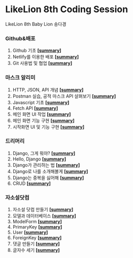# LikeLion 8th Coding Session
LikeLion 8th Baby Lion 송다경

### Github&배포

1. Github 기초 **[[summary](https://github.com/sa11k/LikeLion/blob/master/Github%20%26%20%EB%B0%B0%ED%8F%AC/Github%20%EA%B8%B0%EC%B4%88.md)]**
2. Netlify를 이용한 배포 **[[summary](https://github.com/sa11k/LikeLion/blob/master/Github%20%26%20%EB%B0%B0%ED%8F%AC/Netlify%EB%A5%BC%20%EC%9D%B4%EC%9A%A9%ED%95%9C%20%EB%B0%B0%ED%8F%AC.md)]**
3. Git 사용법 및 협업 **[[summary](https://github.com/sa11k/LikeLion/blob/master/Github%20%26%20%EB%B0%B0%ED%8F%AC/Github%20%ED%98%91%EC%97%85.md)]**

### 마스크 알리미

1. HTTP, JSON, API 개념 **[[summary](https://github.com/sa11k/LikeLion/blob/master/%EB%A7%88%EC%8A%A4%ED%81%AC%20%EC%95%8C%EB%A6%AC%EB%AF%B8/HTTP%2C%20JSON%2C%20API%20%EA%B0%9C%EB%85%90.md)]**
2. Postman 실습, 공적 마스크 API 살펴보기 **[[summary](https://github.com/sa11k/LikeLion/blob/master/%EB%A7%88%EC%8A%A4%ED%81%AC%20%EC%95%8C%EB%A6%AC%EB%AF%B8/Postman%20%EC%8B%A4%EC%8A%B5%2C%20%EA%B3%B5%EC%A0%81%20%EB%A7%88%EC%8A%A4%ED%81%AC%20API%20%EC%82%B4%ED%8E%B4%EB%B3%B4%EA%B8%B0.md)]**
3. Javascript 기초 **[[summary](https://github.com/sa11k/LikeLion/blob/master/%EB%A7%88%EC%8A%A4%ED%81%AC%20%EC%95%8C%EB%A6%AC%EB%AF%B8/Javascript%20%EA%B8%B0%EC%B4%88.md)]**
4. Fetch API **[[summary](https://github.com/sa11k/LikeLion/blob/master/%EB%A7%88%EC%8A%A4%ED%81%AC%20%EC%95%8C%EB%A6%AC%EB%AF%B8/Fetch%20API.md)]**
5. 메인 화면 UI 작업 **[[summary](https://github.com/sa11k/LikeLion/blob/master/%EB%A7%88%EC%8A%A4%ED%81%AC%20%EC%95%8C%EB%A6%AC%EB%AF%B8/%EB%A9%94%EC%9D%B8%20%ED%99%94%EB%A9%B4%20UI%20%EC%9E%91%EC%97%85.md)]**
6. 메인 화면 기능 구현 **[[summary](https://github.com/sa11k/LikeLion/blob/master/%EB%A7%88%EC%8A%A4%ED%81%AC%20%EC%95%8C%EB%A6%AC%EB%AF%B8/%EB%A9%94%EC%9D%B8%20%ED%99%94%EB%A9%B4%20%EA%B8%B0%EB%8A%A5%20%EA%B5%AC%ED%98%84.md)]**
7. 시작화면 UI 및 기능 구현 **[[summary](https://github.com/sa11k/LikeLion/blob/master/%EB%A7%88%EC%8A%A4%ED%81%AC%20%EC%95%8C%EB%A6%AC%EB%AF%B8/%EC%8B%9C%EC%9E%91%ED%99%94%EB%A9%B4%20UI%20%EB%B0%8F%20%EA%B8%B0%EB%8A%A5%20%EA%B5%AC%ED%98%84.md)]**

### 드리머리

1. Django, 그게 뭐야? **[[summary](https://github.com/sa11k/LikeLion/blob/master/%EB%93%9C%EB%A6%AC%EB%A8%B8%EB%A6%AC/Django%2C%20%EA%B7%B8%EA%B2%8C%20%EB%AD%90%EC%95%BC.md)]**
2. Hello, Django **[[summary](https://github.com/sa11k/LikeLion/blob/master/%EB%93%9C%EB%A6%AC%EB%A8%B8%EB%A6%AC/Hello%2C%20Django.md)]**
3. Django가 관리하는 법 **[[summary](https://github.com/sa11k/LikeLion/blob/master/%EB%93%9C%EB%A6%AC%EB%A8%B8%EB%A6%AC/Django%EA%B0%80%20%EA%B4%80%EB%A6%AC%ED%95%98%EB%8A%94%20%EB%B2%95.md)]**
4. Django로 나를 소개해볼게 **[[summary](https://github.com/sa11k/LikeLion/blob/master/%EB%93%9C%EB%A6%AC%EB%A8%B8%EB%A6%AC/Django%EB%A1%9C%20%EB%82%98%EB%A5%BC%20%EC%86%8C%EA%B0%9C%ED%95%B4%EB%B3%BC%EA%B2%8C.md)]**
5. Django는 중복을 싫어해 **[[summary](https://github.com/sa11k/LikeLion/blob/master/%EB%93%9C%EB%A6%AC%EB%A8%B8%EB%A6%AC/Django%EB%8A%94%20%EC%A4%91%EB%B3%B5%EC%9D%84%20%EC%8B%AB%EC%96%B4%ED%95%B4.md)]**
6. CRUD **[[summary](https://github.com/sa11k/LikeLion/blob/master/%EB%93%9C%EB%A6%AC%EB%A8%B8%EB%A6%AC/CRUD.md)]**

### 자소설닷컴

1. 자소설 닷컴 만들기 **[[summary](https://github.com/sa11k/LikeLion/blob/master/%EC%9E%90%EC%86%8C%EC%84%A4%EB%8B%B7%EC%BB%B4/%EC%9E%90%EC%86%8C%EC%84%A4%20%EB%8B%B7%EC%BB%B4%20%EB%A7%8C%EB%93%A4%EA%B8%B0.md)]**
2. 모델과 데이터베이스 **[[summary](https://github.com/sa11k/LikeLion/blob/master/%EC%9E%90%EC%86%8C%EC%84%A4%EB%8B%B7%EC%BB%B4/%EB%AA%A8%EB%8D%B8%EA%B3%BC%20%EB%8D%B0%EC%9D%B4%ED%84%B0%EB%B2%A0%EC%9D%B4%EC%8A%A4.md)]**
3. ModelForm **[[summary](https://github.com/sa11k/LikeLion/blob/master/%EC%9E%90%EC%86%8C%EC%84%A4%EB%8B%B7%EC%BB%B4/ModelForm.md)]**
4. PrimaryKey **[[summary](https://github.com/sa11k/LikeLion/blob/master/%EC%9E%90%EC%86%8C%EC%84%A4%EB%8B%B7%EC%BB%B4/PrimaryKey.md)]**
5. User **[[summary](https://github.com/sa11k/LikeLion/blob/master/%EC%9E%90%EC%86%8C%EC%84%A4%EB%8B%B7%EC%BB%B4/User.md)]**
6. ForeignKey **[[summary](https://github.com/sa11k/LikeLion/blob/master/%EC%9E%90%EC%86%8C%EC%84%A4%EB%8B%B7%EC%BB%B4/ForeignKey.md)]**
7. 댓글 만들기 **[[summary](https://github.com/sa11k/LikeLion/blob/master/%EC%9E%90%EC%86%8C%EC%84%A4%EB%8B%B7%EC%BB%B4/%EB%8C%93%EA%B8%80%20%EB%A7%8C%EB%93%A4%EA%B8%B0.md)]**
8. 글자수 세기 **[[summary](https://github.com/sa11k/LikeLion/blob/master/%EC%9E%90%EC%86%8C%EC%84%A4%EB%8B%B7%EC%BB%B4/%EA%B8%80%EC%9E%90%EC%88%98%20%EC%84%B8%EA%B8%B0.md)]**